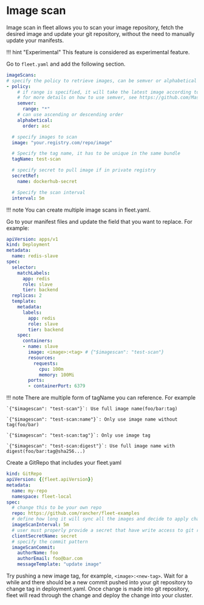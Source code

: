 # Image scan

Image scan in fleet allows you to scan your image repository, fetch the desired image and update your git repository, 
without the need to manually update your manifests.

!!! hint "Experimental"
    This feature is considered as experimental feature.
    
Go to `fleet.yaml` and add the following section.

```yaml
imageScans:
# specify the policy to retrieve images, can be semver or alphabetical order 
- policy: 
    # if range is specified, it will take the latest image according to semver order in the range
    # for more details on how to use semver, see https://github.com/Masterminds/semver
    semver: 
      range: "*" 
    # can use ascending or descending order
    alphabetical:
      order: asc 

  # specify images to scan
  image: "your.registry.com/repo/image" 

  # Specify the tag name, it has to be unique in the same bundle
  tagName: test-scan

  # specify secret to pull image if in private registry
  secretRef:
    name: dockerhub-secret 

  # Specify the scan interval
  interval: 5m 
```

!!! note
    You can create multiple image scans in fleet.yaml.
    
Go to your manifest files and update the field that you want to replace. For example:

```yaml
apiVersion: apps/v1
kind: Deployment
metadata:
  name: redis-slave
spec:
  selector:
    matchLabels:
      app: redis
      role: slave
      tier: backend
  replicas: 2
  template:
    metadata:
      labels:
        app: redis
        role: slave
        tier: backend
    spec:
      containers:
      - name: slave
        image: <image>:<tag> # {"$imagescan": "test-scan"}
        resources:
          requests:
            cpu: 100m
            memory: 100Mi
        ports:
        - containerPort: 6379
```

!!! note
    There are multiple form of tagName you can reference. For example
    
    `{"$imagescan": "test-scan"}`: Use full image name(foo/bar:tag)
    
    `{"$imagescan": "test-scan:name"}`: Only use image name without tag(foo/bar)
    
    `{"$imagescan": "test-scan:tag"}`: Only use image tag
    
    `{"$imagescan": "test-scan:digest"}`: Use full image name with digest(foo/bar:tag@sha256...) 
    
Create a GitRepo that includes your fleet.yaml

```yaml
kind: GitRepo
apiVersion: {{fleet.apiVersion}}
metadata:
  name: my-repo
  namespace: fleet-local
spec:
  # change this to be your own repo
  repo: https://github.com/rancher/fleet-examples 
  # define how long it will sync all the images and decide to apply change
  imageScanInterval: 5m 
  # user must properly provide a secret that have write access to git repository
  clientSecretName: secret 
  # specify the commit pattern
  imageScanCommit:
    authorName: foo
    authorEmail: foo@bar.com
    messageTemplate: "update image"
```

Try pushing a new image tag, for example, `<image>:<new-tag>`. Wait for a while and there should be a new commit pushed into your git repository to change tag in deployment.yaml.
Once change is made into git repository, fleet will read through the change and deploy the change into your cluster.